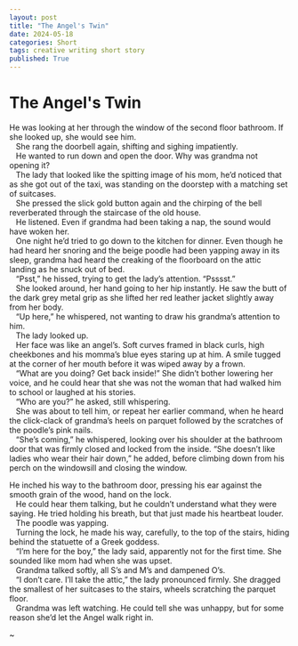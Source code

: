 ```yaml
---
layout: post
title: "The Angel's Twin"
date: 2024-05-18 
categories: Short
tags: creative writing short story
published: True
---
```


# The Angel's Twin

He was looking at her through the window of the second floor bathroom. If she looked up, she would see him.  
&nbsp;&nbsp;&nbsp;She rang the doorbell again, shifting and sighing impatiently.  
&nbsp;&nbsp;&nbsp;He wanted to run down and open the door. Why was grandma not opening it?  
&nbsp;&nbsp;&nbsp;The lady that looked like the spitting image of his mom, he’d noticed that as she got out of the taxi, was standing on the doorstep with a matching set of suitcases.  
&nbsp;&nbsp;&nbsp;She pressed the slick gold button again and the chirping of the bell reverberated through the staircase of the old house.  
&nbsp;&nbsp;&nbsp;He listened. Even if grandma had been taking a nap, the sound would have woken her.  
&nbsp;&nbsp;&nbsp;One night he’d tried to go down to the kitchen for dinner. Even though he had heard her snoring and the beige poodle had been yapping away in its sleep, grandma had heard the creaking of the floorboard on the attic landing as he snuck out of bed.  
&nbsp;&nbsp;&nbsp;“Psst,” he hissed, trying to get the lady’s attention. “Psssst.”  
&nbsp;&nbsp;&nbsp;She looked around, her hand going to her hip instantly. He saw the butt of the dark grey metal grip as she lifted her red leather jacket slightly away from her body.  
&nbsp;&nbsp;&nbsp;“Up here,” he whispered, not wanting to draw his grandma’s attention to him.  
&nbsp;&nbsp;&nbsp;The lady looked up.  
&nbsp;&nbsp;&nbsp;Her face was like an angel’s. Soft curves framed in black curls, high cheekbones and his momma’s blue eyes staring up at him. A smile tugged at the corner of her mouth before it was wiped away by a frown.  
&nbsp;&nbsp;&nbsp;“What are you doing? Get back inside!” She didn’t bother lowering her voice, and he could hear that she was not the woman that had walked him to school or laughed at his stories.  
&nbsp;&nbsp;&nbsp;“Who are you?” he asked, still whispering.  
&nbsp;&nbsp;&nbsp;She was about to tell him, or repeat her earlier command, when he heard the click-clack of grandma’s heels on parquet followed by the scratches of the poodle’s pink nails.  
&nbsp;&nbsp;&nbsp;“She’s coming,” he whispered, looking over his shoulder at the bathroom door that was firmly closed and locked from the inside. “She doesn’t like ladies who wear their hair down,” he added, before climbing down from his perch on the windowsill and closing the window.  
  
He inched his way to the bathroom door, pressing his ear against the smooth grain of the wood, hand on the lock.  
&nbsp;&nbsp;&nbsp;He could hear them talking, but he couldn’t understand what they were saying. He tried holding his breath, but that just made his heartbeat louder.  
&nbsp;&nbsp;&nbsp;The poodle was yapping.  
&nbsp;&nbsp;&nbsp;Turning the lock, he made his way, carefully, to the top of the stairs, hiding behind the statuette of a Greek goddess.  
&nbsp;&nbsp;&nbsp;“I’m here for the boy,” the lady said, apparently not for the first time. She sounded like mom had when she was upset.  
&nbsp;&nbsp;&nbsp;Grandma talked softly, all S’s and M’s and dampened O’s.  
&nbsp;&nbsp;&nbsp;“I don’t care. I’ll take the attic,” the lady pronounced firmly. She dragged the smallest of her suitcases to the stairs, wheels scratching the parquet floor.   
&nbsp;&nbsp;&nbsp;Grandma was left watching. He could tell she was unhappy, but for some reason she’d let the Angel walk right in.    
  
~